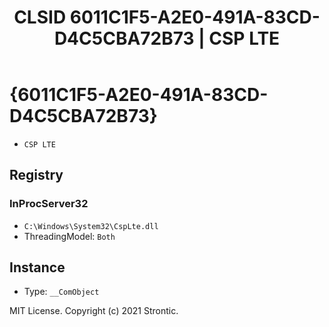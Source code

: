 ﻿---
title: "CLSID 6011C1F5-A2E0-491A-83CD-D4C5CBA72B73 | CSP LTE"
excerpt: What is COM-Object CLSID 6011C1F5-A2E0-491A-83CD-D4C5CBA72B73?
---

# {6011C1F5-A2E0-491A-83CD-D4C5CBA72B73}

* `CSP LTE`

## Registry


### InProcServer32

* `C:\Windows\System32\CspLte.dll`
* ThreadingModel: `Both`

## Instance

* Type: `__ComObject`

MIT License. Copyright (c) 2021 Strontic.


